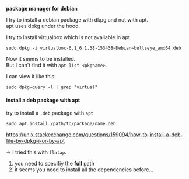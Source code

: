 **package manager for debian**

I try to install a debian package with dkpg and not with apt.\
apt uses dpkg under the hood.

I try to install virtualbox which is not available in apt.

```
sudo dpkg -i virtualbox-6.1_6.1.38-153438~Debian~bullseye_amd64.deb
```

Now it seems to be installed.\
But I can't find it with `apt list <pkgname>`.

I can view it like this:
```
sudo dpkg-query -l | grep "virtual"
```

#### install a deb package with apt

try to install a `.deb` package with `apt`
```
sudo apt install /path/to/package/name.deb
```
https://unix.stackexchange.com/questions/159094/how-to-install-a-deb-file-by-dpkg-i-or-by-apt

=> I tried this with `flatap`.
1. you need to specifiy the **full** path
2. it seems you need to install all the dependencies before...
